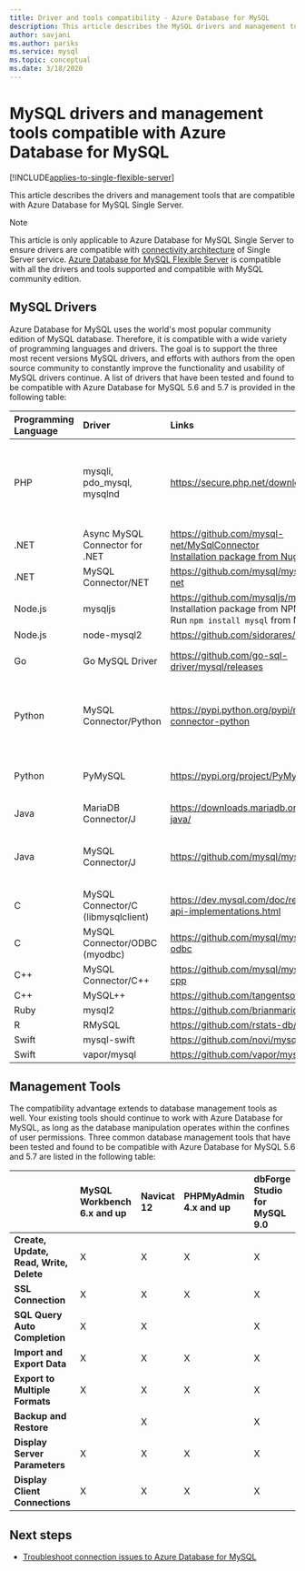 ```yaml
---
title: Driver and tools compatibility - Azure Database for MySQL
description: This article describes the MySQL drivers and management tools that are compatible with Azure Database for MySQL. 
author: savjani
ms.author: pariks
ms.service: mysql
ms.topic: conceptual
ms.date: 3/18/2020
---
```

# MySQL drivers and management tools compatible with Azure Database for MySQL

[!INCLUDE[applies-to-single-flexible-server](includes/applies-to-single-flexible-server.md)]

This article describes the drivers and management tools that are compatible with Azure Database for MySQL Single Server.

>[!NOTE]
>This article is only applicable to Azure Database for MySQL Single Server to ensure drivers are compatible with [connectivity architecture](concepts-connectivity-architecture.md) of Single Server service. [Azure Database for MySQL Flexible Server](./flexible-server/overview.md) is compatible with all the drivers and tools supported and compatible with MySQL community edition. 

## MySQL Drivers
Azure Database for MySQL uses the world's most popular community edition of MySQL database. Therefore, it is compatible with a wide variety of programming languages and drivers. The goal is to support the three most recent versions MySQL drivers, and efforts with authors from the open source community to constantly improve the functionality and usability of MySQL drivers continue. A list of drivers that have been tested and found to be compatible with Azure Database for MySQL 5.6 and 5.7 is provided in the following table:

| **Programming Language** | **Driver** | **Links** | **Compatible Versions** | **Incompatible Versions** | **Notes** |
| :----------------------- | :--------- | :-------- | :---------------------- | :------------------------ | :-------- |
| PHP | mysqli, pdo_mysql, mysqlnd | https://secure.php.net/downloads.php | 5.5, 5.6, 7.x | 5.3 | For PHP 7.0 connection with SSL MySQLi, add MYSQLI_CLIENT_SSL_DONT_VERIFY_SERVER_CERT in the connection string. <br> ```mysqli_real_connect($conn, $host, $username, $password, $db_name, 3306, NULL, MYSQLI_CLIENT_SSL_DONT_VERIFY_SERVER_CERT);```<br> PDO set: ```PDO::MYSQL_ATTR_SSL_VERIFY_SERVER_CERT``` option to false.|
| .NET | Async MySQL Connector for .NET | https://github.com/mysql-net/MySqlConnector <br> [Installation package from Nuget](https://www.nuget.org/packages/MySqlConnector/) | 0.27 and after | 0.26.5 and before | |
| .NET | MySQL Connector/NET | https://github.com/mysql/mysql-connector-net | 6.6.3 ,7.0 ,8.0 |  | An encoding bug may cause connections to fail on some non-UTF8 Windows systems. |
| Node.js | mysqljs | https://github.com/mysqljs/mysql/ <br> Installation package from NPM:<br> Run `npm install mysql` from NPM | 2.15 | 2.14.1 and before | |
| Node.js | node-mysql2 | https://github.com/sidorares/node-mysql2 | 1.3.4+ | | |
| Go | Go MySQL Driver | https://github.com/go-sql-driver/mysql/releases | 1.3, 1.4 | 1.2 and before | Use `allowNativePasswords=true` in the connection string for version 1.3. Version 1.4 contains a fix and `allowNativePasswords=true` is no longer required. |
| Python | MySQL Connector/Python | https://pypi.python.org/pypi/mysql-connector-python | 1.2.3, 2.0, 2.1, 2.2, use 8.0.16+ with MySQL 8.0  | 1.2.2 and before | |
| Python | PyMySQL | https://pypi.org/project/PyMySQL/ | 0.7.11, 0.8.0, 0.8.1, 0.9.3+ | 0.9.0 - 0.9.2 (regression in web2py) | |
| Java | MariaDB Connector/J | https://downloads.mariadb.org/connector-java/ | 2.1, 2.0, 1.6 | 1.5.5 and before | | 
| Java | MySQL Connector/J | https://github.com/mysql/mysql-connector-j | 5.1.21+, use 8.0.17+ with MySQL 8.0 | 5.1.20 and below | |
| C | MySQL Connector/C (libmysqlclient) | https://dev.mysql.com/doc/refman/5.7/en/c-api-implementations.html | 6.0.2+ | | |
| C | MySQL Connector/ODBC (myodbc) | https://github.com/mysql/mysql-connector-odbc | 3.51.29+ | | |
| C++ | MySQL Connector/C++ | https://github.com/mysql/mysql-connector-cpp | 1.1.9+ | 1.1.3 and below | | 
| C++ | MySQL++| https://github.com/tangentsoft/mysqlpp | 3.2.3+ | | |
| Ruby | mysql2 | https://github.com/brianmario/mysql2 | 0.4.10+ | | |
| R | RMySQL | https://github.com/rstats-db/RMySQL | 0.10.16+ | | |
| Swift | mysql-swift | https://github.com/novi/mysql-swift | 0.7.2+ | | |
| Swift | vapor/mysql | https://github.com/vapor/mysql-kit | 2.0.1+ | | |

## Management Tools
The compatibility advantage extends to database management tools as well. Your existing tools should continue to work with Azure Database for MySQL, as long as the database manipulation operates within the confines of user permissions. Three common database management tools that have been tested and found to be compatible with Azure Database for MySQL 5.6 and 5.7 are listed in the following table:

|                                     | **MySQL Workbench 6.x and up** | **Navicat 12** | **PHPMyAdmin 4.x and up** | **dbForge Studio for MySQL 9.0** |
| :---------------------------------- | :----------------------------- | :------------- | :-------------------------| :------------------------------- |
| **Create, Update, Read, Write, Delete** | X | X | X | X |
| **SSL Connection** | X | X | X | X |
| **SQL Query Auto Completion** | X | X |  | X |
| **Import and Export Data** | X | X | X | X |
| **Export to Multiple Formats** | X | X | X | X |
| **Backup and Restore** |  | X |  | X |
| **Display Server Parameters** | X | X | X | X |
| **Display Client Connections** | X | X | X | X |

## Next steps

- [Troubleshoot connection issues to Azure Database for MySQL](howto-troubleshoot-common-connection-issues.md)